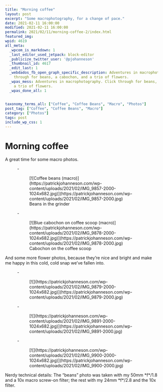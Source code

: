 ```yaml
---
title: "Morning coffee"
layout: post
excerpt: "Some macrophotography, for a change of pace."
date: 2021-02-11 16:00:00
modified: 2021-02-11 16:00:00
permalink: 2021/02/11/morning-coffee-2/index.html
featured_img: 
wpid: 4619
all_meta: 
  _wpcom_is_markdown: 1
  _last_editor_used_jetpack: block-editor
  _publicize_twitter_user: '@pjohanneson'
  _thumbnail_id: 4617
  _edit_last: 1
  _webdados_fb_open_graph_specific_description: Adventures in macrophotography. Click
    through for beans, a cabochon, and a trio of flowers.
  _wpas_mess: Adventures in macrophotography. Click through for beans, a cabochon, and
    a trio of flowers.
  _wpas_done_all: 1
  
  
taxonomy_terms_all: ["Coffee", "Coffee Beans", "Macro", "Photos"]
post_tag: ["Coffee", "Coffee Beans", "Macro"]
category: ["Photos"]
tags: post
include_wp_css: 1
---
```


# Morning coffee

A great time for some macro photos.

<figure class="is-layout-flex wp-block-gallery-130 wp-block-gallery columns-2 is-cropped">- <figure>[![Coffee beans (macro)](https://patrickjohanneson.com/wp-content/uploads/2021/02/IMG_9857-2000-1024x682.jpg)](https://patrickjohanneson.com/wp-content/uploads/2021/02/IMG_9857-2000.jpg)<figcaption class="blocks-gallery-item__caption">Beans in the grinder</figcaption></figure>
- <figure>[![Blue cabochon on coffee scoop (macro)](https://patrickjohanneson.com/wp-content/uploads/2021/02/IMG_9878-2000-1024x682.jpg)](https://patrickjohanneson.com/wp-content/uploads/2021/02/IMG_9878-2000.jpg)<figcaption class="blocks-gallery-item__caption">Cabochon on the coffee scoop</figcaption></figure>

</figure>And some more flower photos, because they’re nice and bright and make me happy in this cold, cold snap we’ve fallen into.

<figure class="is-layout-flex wp-block-gallery-132 wp-block-gallery columns-3 is-cropped">- <figure>[![](https://patrickjohanneson.com/wp-content/uploads/2021/02/IMG_9879-2000-1024x682.jpg)](https://patrickjohanneson.com/wp-content/uploads/2021/02/IMG_9879-2000.jpg)</figure>
- <figure>[![](https://patrickjohanneson.com/wp-content/uploads/2021/02/IMG_9891-2000-1024x682.jpg)](https://patrickjohanneson.com/wp-content/uploads/2021/02/IMG_9891-2000.jpg)</figure>
- <figure>[![](https://patrickjohanneson.com/wp-content/uploads/2021/02/IMG_9900-2000-1024x682.jpg)](https://patrickjohanneson.com/wp-content/uploads/2021/02/IMG_9900-2000.jpg)</figure>

</figure>Nerdy technical details: The “beans” photo was taken with my 50mm *f*/1.8 and a 10x macro screw-on filter; the rest with my 24mm *f*/2.8 and the 10x filter.